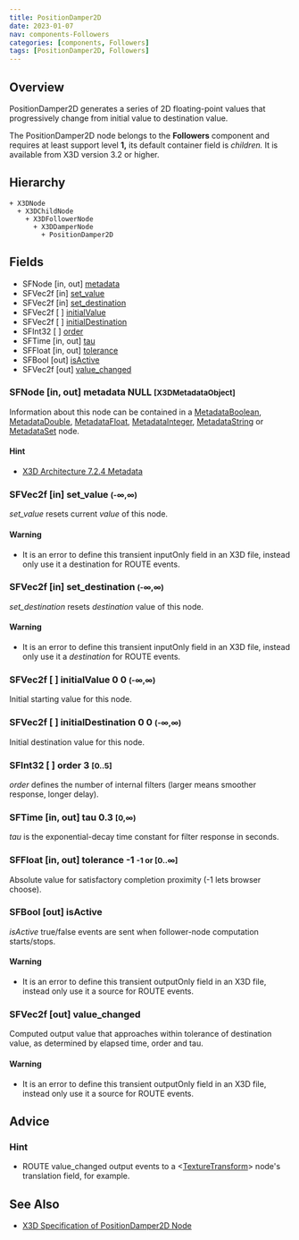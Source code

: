 ```yaml
---
title: PositionDamper2D
date: 2023-01-07
nav: components-Followers
categories: [components, Followers]
tags: [PositionDamper2D, Followers]
---
```

<style>
.post h3 {
  word-spacing: 0.2em;
}
</style>

## Overview

PositionDamper2D generates a series of 2D floating-point values that progressively change from initial value to destination value.

The PositionDamper2D node belongs to the **Followers** component and requires at least support level **1,** its default container field is *children.* It is available from X3D version 3.2 or higher.

## Hierarchy

```
+ X3DNode
  + X3DChildNode
    + X3DFollowerNode
      + X3DDamperNode
        + PositionDamper2D
```

## Fields

- SFNode \[in, out\] [metadata](#sfnode-in-out-metadata-null-x3dmetadataobject)
- SFVec2f \[in\] [set_value](#sfvec2f-in-set_value--)
- SFVec2f \[in\] [set_destination](#sfvec2f-in-set_destination--)
- SFVec2f \[ \] [initialValue](#sfvec2f---initialvalue-0-0--)
- SFVec2f \[ \] [initialDestination](#sfvec2f---initialdestination-0-0--)
- SFInt32 \[ \] [order](#sfint32---order-3-05)
- SFTime \[in, out\] [tau](#sftime-in-out-tau-03-0)
- SFFloat \[in, out\] [tolerance](#sffloat-in-out-tolerance--1--1-or-0)
- SFBool \[out\] [isActive](#sfbool-out-isactive)
- SFVec2f \[out\] [value_changed](#sfvec2f-out-value_changed)

### SFNode [in, out] **metadata** NULL <small>[X3DMetadataObject]</small>

Information about this node can be contained in a [MetadataBoolean](/x_ite/components/core/metadataboolean/), [MetadataDouble](/x_ite/components/core/metadatadouble/), [MetadataFloat](/x_ite/components/core/metadatafloat/), [MetadataInteger](/x_ite/components/core/metadatainteger/), [MetadataString](/x_ite/components/core/metadatastring/) or [MetadataSet](/x_ite/components/core/metadataset/) node.

#### Hint

- [X3D Architecture 7.2.4 Metadata](https://www.web3d.org/specifications/X3Dv4/ISO-IEC19775-1v4-IS/Part01/components/core.html#Metadata)

### SFVec2f [in] **set_value** <small>(-∞,∞)</small>

*set_value* resets current *value* of this node.

#### Warning

- It is an error to define this transient inputOnly field in an X3D file, instead only use it a destination for ROUTE events.

### SFVec2f [in] **set_destination** <small>(-∞,∞)</small>

*set_destination* resets *destination* value of this node.

#### Warning

- It is an error to define this transient inputOnly field in an X3D file, instead only use it a *destination* for ROUTE events.

### SFVec2f [ ] **initialValue** 0 0 <small>(-∞,∞)</small>

Initial starting value for this node.

### SFVec2f [ ] **initialDestination** 0 0 <small>(-∞,∞)</small>

Initial destination value for this node.

### SFInt32 [ ] **order** 3 <small>[0..5]</small>

*order* defines the number of internal filters (larger means smoother response, longer delay).

### SFTime [in, out] **tau** 0.3 <small>[0,∞)</small>

*tau* is the exponential-decay time constant for filter response in seconds.

### SFFloat [in, out] **tolerance** -1 <small>-1 or [0..∞]</small>

Absolute value for satisfactory completion proximity (-1 lets browser choose).

### SFBool [out] **isActive**

*isActive* true/false events are sent when follower-node computation starts/stops.

#### Warning

- It is an error to define this transient outputOnly field in an X3D file, instead only use it a source for ROUTE events.

### SFVec2f [out] **value_changed**

Computed output value that approaches within tolerance of destination value, as determined by elapsed time, order and tau.

#### Warning

- It is an error to define this transient outputOnly field in an X3D file, instead only use it a source for ROUTE events.

## Advice

### Hint

- ROUTE value_changed output events to a \<[TextureTransform](/x_ite/components/texturing/texturetransform/)\> node's translation field, for example.

## See Also

- [X3D Specification of PositionDamper2D Node](https://www.web3d.org/documents/specifications/19775-1/V4.0/Part01/components/followers.html#PositionDamper2D)
